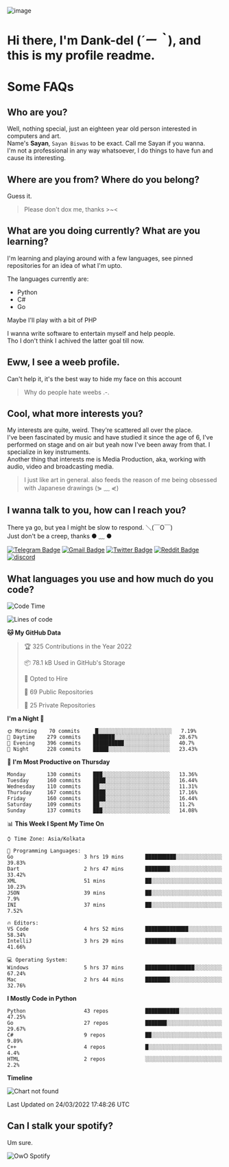 ![image](https://user-images.githubusercontent.com/63096193/125182844-29f20800-e22f-11eb-8dc9-b0f2d29647bb.png)

# **Hi there, I'm Dank-del (*´ー｀*), and this is my profile readme.**
<!--  [![Profile views](https://gpvc.arturio.dev/dank-del)](https://github.com/dank-del) -->
# Some FAQs

## **Who are you?**

Well, nothing special, just an eighteen year old person interested in computers and art. \
Name's **Sayan**, `Sayan Biswas` to be exact. Call me Sayan if you wanna. \
I'm not a professional in any way whatsoever, I do things to have fun and cause its interesting.

## **Where are you from? Where do you belong?**

Guess it.
> Please don't dox me, thanks >~<

## **What are you doing currently? What are you learning?**

I'm learning and playing around with a few languages, see pinned repositories for an idea of what I'm upto.

The languages currently are:

- Python
- C#
- Go

Maybe I'll play with a bit of PHP

I wanna write software to entertain myself and help people. \
Tho I don't think I achived the latter goal till now.

## **Eww, I see a weeb profile.**

Can't help it, it's the best way to hide my face on this account
> Why do people hate weebs .-.

## **Cool, what more interests you?**

My interests are quite, weird. They're scattered all over the place. \
I've been fascinated by music and have studied it since the age of 6, I've performed on stage and on air but yeah now I've been away from that. I specialize in key instruments. \
Another thing that interests me is Media Production, aka, working with audio, video and broadcasting media.

> I just like art in general. also feeds the reason of me being obsessed with Japanese drawings (⋟ ﹏ ⋞)

## **I wanna talk to you, how can I reach you?**

There ya go, but yea I might be slow to respond. ＼(￣O￣) \
Just don't be a creep, thanks ● ﹏ ●

[![Telegram Badge](https://img.shields.io/badge/-dank_as_fuck-1ca0f1?style=flat-square&logo=telegram&logoColor=white&link=https://t.me/dank_as_fuck)](https://t.me/dank_as_fuck)
[![Gmail Badge](https://img.shields.io/badge/-chizuru@kanojo.tk-c14438?style=flat-square&logo=Gmail&logoColor=white&link=mailto:chizuru@kanojo.tk)](mailto:chizuru@kanojo.tk)
[![Twitter Badge](https://img.shields.io/twitter/follow/TheDankDel?style=social)](https://twitter.com/TheDankDel)
[![Reddit Badge](https://img.shields.io/reddit/user-karma/combined/dank_as_fuck_?style=social)](https://www.reddit.com/user/dank_as_fuck_/)
[![discord](https://discord-md-badge.vercel.app/api/shield/506536929152466945?style=social)](https://discordapp.com/users/506536929152466945)

## **What languages you use and how much do you code?**

<!--START_SECTION:waka-->
![Code Time](http://img.shields.io/badge/Code%20Time-518%20hrs%206%20mins-blue)

![Lines of code](https://img.shields.io/badge/From%20Hello%20World%20I%27ve%20Written-866%20Thousand%20lines%20of%20code-blue)

**🐱 My GitHub Data** 

> 🏆 325 Contributions in the Year 2022
 > 
> 📦 78.1 kB Used in GitHub's Storage 
 > 
> 💼 Opted to Hire
 > 
> 📜 69 Public Repositories 
 > 
> 🔑 25 Private Repositories  
 > 
**I'm a Night 🦉** 

```text
🌞 Morning    70 commits     █░░░░░░░░░░░░░░░░░░░░░░░░   7.19% 
🌆 Daytime    279 commits    ███████░░░░░░░░░░░░░░░░░░   28.67% 
🌃 Evening    396 commits    ██████████░░░░░░░░░░░░░░░   40.7% 
🌙 Night      228 commits    █████░░░░░░░░░░░░░░░░░░░░   23.43%

```
📅 **I'm Most Productive on Thursday** 

```text
Monday       130 commits    ███░░░░░░░░░░░░░░░░░░░░░░   13.36% 
Tuesday      160 commits    ████░░░░░░░░░░░░░░░░░░░░░   16.44% 
Wednesday    110 commits    ██░░░░░░░░░░░░░░░░░░░░░░░   11.31% 
Thursday     167 commits    ████░░░░░░░░░░░░░░░░░░░░░   17.16% 
Friday       160 commits    ████░░░░░░░░░░░░░░░░░░░░░   16.44% 
Saturday     109 commits    ██░░░░░░░░░░░░░░░░░░░░░░░   11.2% 
Sunday       137 commits    ███░░░░░░░░░░░░░░░░░░░░░░   14.08%

```


📊 **This Week I Spent My Time On** 

```text
⌚︎ Time Zone: Asia/Kolkata

💬 Programming Languages: 
Go                       3 hrs 19 mins       ██████████░░░░░░░░░░░░░░░   39.83% 
Dart                     2 hrs 47 mins       ████████░░░░░░░░░░░░░░░░░   33.42% 
XML                      51 mins             ██░░░░░░░░░░░░░░░░░░░░░░░   10.23% 
JSON                     39 mins             ██░░░░░░░░░░░░░░░░░░░░░░░   7.9% 
INI                      37 mins             ██░░░░░░░░░░░░░░░░░░░░░░░   7.52%

🔥 Editors: 
VS Code                  4 hrs 52 mins       ██████████████░░░░░░░░░░░   58.34% 
IntelliJ                 3 hrs 29 mins       ██████████░░░░░░░░░░░░░░░   41.66%

💻 Operating System: 
Windows                  5 hrs 37 mins       ████████████████░░░░░░░░░   67.24% 
Mac                      2 hrs 44 mins       ████████░░░░░░░░░░░░░░░░░   32.76%

```

**I Mostly Code in Python** 

```text
Python                   43 repos            ███████████░░░░░░░░░░░░░░   47.25% 
Go                       27 repos            ███████░░░░░░░░░░░░░░░░░░   29.67% 
C#                       9 repos             ██░░░░░░░░░░░░░░░░░░░░░░░   9.89% 
C++                      4 repos             █░░░░░░░░░░░░░░░░░░░░░░░░   4.4% 
HTML                     2 repos             ░░░░░░░░░░░░░░░░░░░░░░░░░   2.2%

```


**Timeline**

![Chart not found](https://raw.githubusercontent.com/Dank-del/Dank-del/main/charts/bar_graph.png) 


 Last Updated on 24/03/2022 17:48:26 UTC
<!--END_SECTION:waka-->

## **Can I stalk your spotify?**

Um sure.

![OwO Spotify](https://spotify-recently-played-readme.vercel.app/api?user=31fdrsslnr7nvq4ytqwtw7c4rxfm&count=5)
